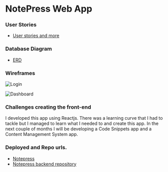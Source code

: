 # NotePress Web App

### User Stories

- [User stories and more](https://trello.com/b/NWVfKvCU/notepress)

### Database Diagram 
- [ERD](https://i.imgur.com/Qqe2gws.jpg)

### Wireframes

![Login](https://i.imgur.com/qnYESog.jpg)

![Dashboard](https://i.imgur.com/n9tDQCs.jpg)


### Challenges creating the front-end

I developed this app using Reactjs. There was a learning curve that I had to tackle but I managed to learn what I needed
to and create this app. In the next couple of months I will be developing a Code Snippets app and a Content Management System app.

### Deployed and Repo urls.

- [Notepress](https://notepress-3188b.firebaseapp.com/)
- [Notepress backend repository](https://github.com/rodriguezcoding/Notepress-Backend-Express)
